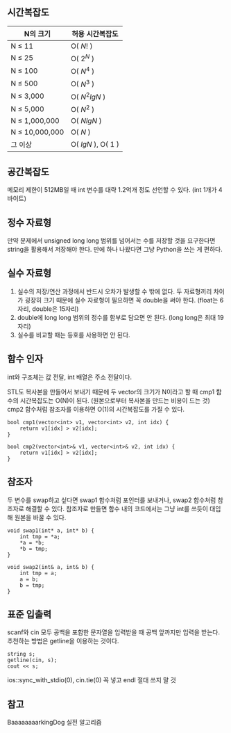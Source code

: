 ## 시간복잡도

| N의 크기 | 허용 시간복잡도 |
| --- | --- |
| N ≤ 11 | O( $N!$ ) |
| N ≤ 25 | O( $2^N$ ) |
| N ≤ 100 | O( $N^4$ ) |
| N ≤ 500 | O( $N^3$ ) |
| N ≤ 3,000 | O( $N^2lgN$ ) |
| N ≤ 5,000 | O( $N^2$ ) |
| N ≤ 1,000,000 | O( $NlgN$ ) |
| N ≤ 10,000,000 | O( $N$ ) |
| 그 이상 | O( $lgN$ ), O( $1$ ) |

## 공간복잡도

메모리 제한이 512MB일 때 int 변수를 대략 1.2억개 정도 선언할 수 있다. (int 1개가 4바이트)

## 정수 자료형

만약 문제에서 unsigned long long 범위를 넘어서는 수를 저장할 것을 요구한다면 string을 활용해서 저장해야 한다. 만에 하나 나왔다면 그냥 Python을 쓰는 게 편하다.

## 실수 자료형

1. 실수의 저장/연산 과정에서 반드시 오차가 발생할 수 밖에 없다. 두 자료형끼리 차이가 굉장히 크기 때문에 실수 자료형이 필요하면 꼭 double을 써야 한다. (float는 6자리, double은 15자리)
2. double에 long long 범위의 정수를 함부로 담으면 안 된다. (long long은 최대 19자리)
3. 실수를 비교할 때는 등호를 사용하면 안 된다.

## 함수 인자

int와 구조체는 값 전달, int 배열은 주소 전달이다.

STL도 복사본을 만들어서 보내기 때문에 두 vector의 크기가 N이라고 할 때 cmp1 함수의 시간복잡도는 O(N)이 된다. (원본으로부터 복사본을 만드는 비용이 드는 것) cmp2 함수처럼 참조자를 이용하면 O(1)의 시간복잡도를 가질 수 있다.

```
bool cmp1(vector<int> v1, vector<int> v2, int idx) {
	return v1[idx] > v2[idx];
}
```

```
bool cmp2(vector<int>& v1, vector<int>& v2, int idx) {
	return v1[idx] > v2[idx];
}
```

## 참조자

두 변수를 swap하고 싶다면 swap1 함수처럼 포인터를 보내거나, swap2 함수처럼 참조자로 해결할 수 있다. 참조자로 만들면 함수 내의 코드에서는 그냥 int를 쓰듯이 대입해 원본을 바꿀 수 있다.

```
void swap1(int* a, int* b) {
	int tmp = *a;
	*a = *b;
	*b = tmp;
}
```

```
void swap2(int& a, int& b) {
	int tmp = a;
	a = b;
	b = tmp;
}
```

## 표준 입출력

scanf와 cin 모두 공백을 포함한 문자열을 입력받을 때 공백 앞까지만 입력을 받는다. 추천하는 방법은 getline을 이용하는 것이다. 

```
string s;
getline(cin, s);
cout << s;
```

ios::sync_with_stdio(0), cin.tie(0) 꼭 넣고 endl 절대 쓰지 말 것

## 참고

BaaaaaaaarkingDog 실전 알고리즘
